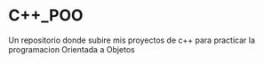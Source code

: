 # C++_POO
 Un repositorio donde subire mis proyectos de c++ para practicar la programacion Orientada a Objetos
